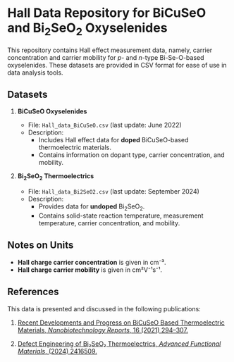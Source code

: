 # Hall Data Repository for BiCuSeO and Bi<sub>2</sub>SeO<sub>2</sub> Oxyselenides 

This repository contains Hall effect measurement data, namely, carrier concentration and carrier mobility for *p*- and *n*-type Bi-Se-O-based oxyselenides. These datasets are provided in CSV format for ease of use in data analysis tools.

## Datasets

1. **BiCuSeO Oxyselenides**
   - File: `Hall_data_BiCuSeO.csv` (last update: June 2022)
   - Description:
     - Includes Hall effect data for **doped** BiCuSeO-based thermoelectric materials.
     - Contains information on dopant type, carrier concentration, and mobility.

2. **Bi<sub>2</sub>SeO<sub>2</sub> Thermoelectrics**
   - File: `Hall_data_Bi2SeO2.csv` (last update: September 2024)
   - Description:
     - Provides data for **undoped** Bi<sub>2</sub>SeO<sub>2</sub>.
     - Contains solid-state reaction temperature, measurement temperature, carrier concentration, and mobility.

## Notes on Units
- **Hall charge carrier concentration** is given in cm⁻³.  
- **Hall charge carrier mobility** is given in cm²V⁻¹s⁻¹.

## References

This data is presented and discussed in the following publications:
1. [Recent Developments and Progress on BiCuSeO Based Thermoelectric Materials, *Nanobiotechnology Reports*, 16 (2021) 294–307.](https://doi.org/10.1134/S2635167621030150)

2. [Defect Engineering of Bi₂SeO₂ Thermoelectrics, *Advanced Functional Materials*, (2024) 2416509.](https://doi.org/10.1002/adfm.202416509)
